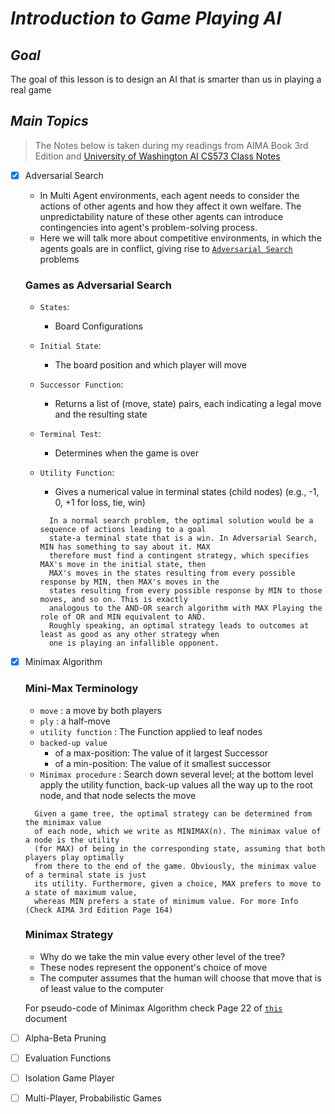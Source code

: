 # ***Introduction to Game Playing AI***

## ***Goal***
The goal of this lesson is to design an AI that is smarter than us in playing a real game

## ***Main Topics***
> The Notes below is taken during my readings from AIMA Book 3rd Edition
and [University of Washington AI CS573 Class Notes](https://courses.cs.washington.edu/courses/csep573/)

- [x] Adversarial Search
  - In Multi Agent environments, each agent needs to consider the actions of other agents and how they affect it own welfare. The unpredictability nature of these other agents can introduce contingencies into agent's problem-solving process.
  - Here we will talk more about competitive environments, in which the agents goals are in conflict, giving rise to [`Adversarial Search`](../Notes/UW_AI_CS573/lectures/05-games.pdf) problems

  ### Games as Adversarial Search
  - `States`:
    - Board Configurations
  - `Initial State`:
    - The board position and which player will move
  - `Successor Function`:
    - Returns a list of (move, state) pairs, each indicating a legal move and the resulting state
  - `Terminal Test`:
    - Determines when the game is over
  - `Utility Function`:
    - Gives a numerical value in terminal states (child nodes) (e.g., -1, 0, +1 for loss, tie, win)

    ```
      In a normal search problem, the optimal solution would be a sequence of actions leading to a goal
      state-a terminal state that is a win. In Adversarial Search, MIN has something to say about it. MAX
      therefore must find a contingent strategy, which specifies MAX's move in the initial state, then
      MAX's moves in the states resulting from every possible response by MIN, then MAX's moves in the
      states resulting from every possible response by MIN to those moves, and so on. This is exactly
      analogous to the AND-OR search algorithm with MAX Playing the role of OR and MIN equivalent to AND.
      Roughly speaking, an optimal strategy leads to outcomes at least as good as any other strategy when
      one is playing an infallible opponent.
    ```

- [x] Minimax Algorithm

  ### Mini-Max Terminology
  - `move` : a move by both players
  - `ply` : a half-move
  - `utility function` : The Function applied to leaf nodes
  - `backed-up value`
    - of a max-position: The value of it largest Successor
    - of a min-position: The value of it smallest successor
  - `Minimax procedure` : Search down several level; at the bottom level apply the utility function, back-up values all the way up to the root node, and that node selects the move

  ```
    Given a game tree, the optimal strategy can be determined from the minimax value
    of each node, which we write as MINIMAX(n). The minimax value of a node is the utility
    (for MAX) of being in the corresponding state, assuming that both players play optimally
    from there to the end of the game. Obviously, the minimax value of a terminal state is just
    its utility. Furthermore, given a choice, MAX prefers to move to a state of maximum value,
    whereas MIN prefers a state of minimum value. For more Info (Check AIMA 3rd Edition Page 164)
  ```

  ### Minimax Strategy
  - Why do we take the min value every other level of the tree?
  - These nodes represent the opponent's choice of move
  - The computer assumes that the human will choose that move that is of least value to the computer

  For pseudo-code of Minimax Algorithm check Page 22 of [`this`](https://github.com/maheshbabugorantla/Udacity-AIND/blob/unstable/Notes/UW_AI_CS573/lectures/05-games.pdf) document


- [ ] Alpha-Beta Pruning
- [ ] Evaluation Functions
- [ ] Isolation Game Player
- [ ] Multi-Player, Probabilistic Games
